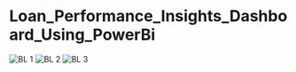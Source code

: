# Loan_Performance_Insights_Dashboard_Using_PowerBi

![BL 1](https://github.com/PatilRohan1/Loan_Performance_Insights_Dashboard_Using_PowerBi/assets/112621171/dc4a961f-b3f0-479f-8d43-ebbf70ce6a45)
![BL 2](https://github.com/PatilRohan1/Loan_Performance_Insights_Dashboard_Using_PowerBi/assets/112621171/1bf60a73-35bd-4d32-98c8-04b9b489f08f)
![BL 3](https://github.com/PatilRohan1/Loan_Performance_Insights_Dashboard_Using_PowerBi/assets/112621171/eb3d20e4-ea8d-43ec-9727-272e77e65272)
